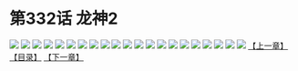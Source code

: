# 第332话 龙神2
![](https://s2.baozimh.com/scomic/sanyanxiaotianlu-samanhua/0/331-gnyq/1.jpg)
![](https://s2.baozimh.com/scomic/sanyanxiaotianlu-samanhua/0/331-gnyq/2.jpg)
![](https://s2.baozimh.com/scomic/sanyanxiaotianlu-samanhua/0/331-gnyq/3.jpg)
![](https://s2.baozimh.com/scomic/sanyanxiaotianlu-samanhua/0/331-gnyq/4.jpg)
![](https://s2.baozimh.com/scomic/sanyanxiaotianlu-samanhua/0/331-gnyq/5.jpg)
![](https://s2.baozimh.com/scomic/sanyanxiaotianlu-samanhua/0/331-gnyq/6.jpg)
![](https://s2.baozimh.com/scomic/sanyanxiaotianlu-samanhua/0/331-gnyq/7.jpg)
![](https://s2.baozimh.com/scomic/sanyanxiaotianlu-samanhua/0/331-gnyq/8.jpg)
![](https://s2.baozimh.com/scomic/sanyanxiaotianlu-samanhua/0/331-gnyq/9.jpg)
![](https://s2.baozimh.com/scomic/sanyanxiaotianlu-samanhua/0/331-gnyq/10.jpg)
![](https://s2.baozimh.com/scomic/sanyanxiaotianlu-samanhua/0/331-gnyq/11.jpg)
![](https://s2.baozimh.com/scomic/sanyanxiaotianlu-samanhua/0/331-gnyq/12.jpg)
![](https://s2.baozimh.com/scomic/sanyanxiaotianlu-samanhua/0/331-gnyq/13.jpg)
![](https://s2.baozimh.com/scomic/sanyanxiaotianlu-samanhua/0/331-gnyq/14.jpg)
![](https://s2.baozimh.com/scomic/sanyanxiaotianlu-samanhua/0/331-gnyq/15.jpg)
![](https://s2.baozimh.com/scomic/sanyanxiaotianlu-samanhua/0/331-gnyq/16.jpg)
![](https://s2.baozimh.com/scomic/sanyanxiaotianlu-samanhua/0/331-gnyq/17.jpg)
![](https://s2.baozimh.com/scomic/sanyanxiaotianlu-samanhua/0/331-gnyq/18.jpg)
![](https://s2.baozimh.com/scomic/sanyanxiaotianlu-samanhua/0/331-gnyq/19.jpg)
![](https://s2.baozimh.com/scomic/sanyanxiaotianlu-samanhua/0/331-gnyq/20.jpg)
![](https://s2.baozimh.com/scomic/sanyanxiaotianlu-samanhua/0/331-gnyq/21.jpg)
[【上一章】](./331.md)
[【目录】](./README.md)
[【下一章】](./333.md)

